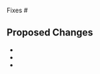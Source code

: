 <!--
Thanks for contributing to a Kryonite Labs project. Please review the following notes before
submitting a pull request.

Dependency Upgrades

Please do not open a pull request for a dependency upgrade. We have Dependabot for such upgrades
that we prefer to use. However, if the upgrade is more involved (such as requiring
changes for removed or deprecated API) your pull request is welcome.

Describing Your Changes

If, having reviewed the notes above, you're ready to submit your pull request, please
provide a description of the proposed changes. If they fix a bug, please
describe the broken behaviour and how the changes fix it. If they make an enhancement,
please describe the new functionality and why you believe it's useful. If your pull
request relates to any existing issues, please reference them by using the issue number
prefixed with #.

This template is inspired by spring-boot
-->

Fixes #

## Proposed Changes

- 
-
-